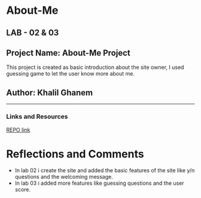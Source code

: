# About-Me
## LAB - 02 & 03
## Project Name: About-Me Project
This project is created as basic introduction about the site owner, I used guessing game to let the user know more about me.

## Author: **Khalil Ghanem**

***
### Links and Resources
[REPO link](https://github.com/KhalilGhanem/About-Me)

# Reflections and Comments
* In lab 02 i create the site and added the basic features of the site like y/n questions and the welcoming message.
* In lab 03 i added more features like guessing questions and the user score.
